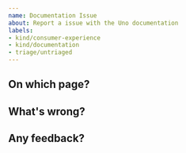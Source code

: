 ```yaml
---
name: Documentation Issue
about: Report a issue with the Uno documentation
labels:
- kind/consumer-experience
- kind/documentation
- triage/untriaged
---
```


<!-- Please only use this template for reporting issues with the documentation where the fix isn't clear. We greatly appreciate it when people send in pull-requests with fixes. If there's any friction, apart from knowledge, that's preventing you from doing so please let us know below. -->

## On which page?

## What's wrong?

## Any feedback?




